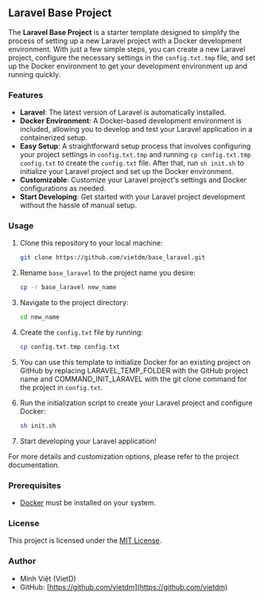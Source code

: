 ## Laravel Base Project

The **Laravel Base Project** is a starter template designed to simplify the process of setting up a new Laravel project with a Docker development environment. With just a few simple steps, you can create a new Laravel project, configure the necessary settings in the `config.txt.tmp` file, and set up the Docker environment to get your development environment up and running quickly.

### Features

- **Laravel**: The latest version of Laravel is automatically installed.
- **Docker Environment**: A Docker-based development environment is included, allowing you to develop and test your Laravel application in a containerized setup.
- **Easy Setup**: A straightforward setup process that involves configuring your project settings in `config.txt.tmp` and running `cp config.txt.tmp config.txt` to create the `config.txt` file. After that, run `sh init.sh` to initialize your Laravel project and set up the Docker environment.
- **Customizable**: Customize your Laravel project's settings and Docker configurations as needed.
- **Start Developing**: Get started with your Laravel project development without the hassle of manual setup.

### Usage

1. Clone this repository to your local machine:

    ```bash
    git clone https://github.com/vietdm/base_laravel.git
    ```

2. Rename ```base_laravel``` to the project name you desire:

    ```bash
    cp -r base_laravel new_name
    ```
   
3. Navigate to the project directory:

    ```bash
    cd new_name
    ```

4. Create the `config.txt` file by running:

    ```bash
    cp config.txt.tmp config.txt
    ```

5. You can use this template to initialize Docker for an existing project on GitHub by replacing LARAVEL_TEMP_FOLDER with the GitHub project name and COMMAND_INIT_LARAVEL with the git clone command for the project in ```config.txt```.

6. Run the initialization script to create your Laravel project and configure Docker:

    ```bash
    sh init.sh
    ```

7. Start developing your Laravel application!

For more details and customization options, please refer to the project documentation.

### Prerequisites

- [Docker](https://www.docker.com/get-started) must be installed on your system.

### License

This project is licensed under the [MIT License](https://opensource.org/license/mit/).

### Author

- Minh Việt (VietD)
- GitHub: [https://github.com/vietdm](https://github.com/vietdm)
